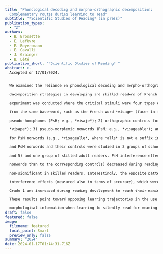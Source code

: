 ```yaml
---
title: "Phonological decoding and morpho-orthographic decomposition:
  Complementary routes during learning to read"
subtitle: "*Scientific Studies of Reading* (in press)"
publication_types:
  - "2"
authors:
  - B. Brossette
  - E. Lefèvre
  - E. Beyersmann
  - E. Cavalli
  - J. Grainger
  - B. Lété
publication_short: "*Scientific Studies of Reading* "
abstract: >-
  Accepted on 17/01/2024.


  We examined the reliance on phonological decoding and morpho-orthographic

  decomposition strategies in developing and skilled readers of French. A lexical decision

  experiment was conducted where the critical stimuli were four types of nonword all derived

  from the same base-word, such as the French word *visage* (face) in the following examples: 1)

  pseudo-homophones (PsH; e.g., *visaje*); 2) orthographic controls for PsH nonwords (e.g.,

  *visape*); 3) pseudo-morphemic nonwords (PsM; e.g., *visageable*); and 4) orthographic controls

  for PsM nonwords (e.g., *visagealle*, where *alle* is not a suffix in French). Responses to PsH

  and PsM nonwords and their controls were studied in 3 groups of school children (grades 1, 2,

  and 5) and one group of skilled adult readers. PsH interference effects (i.e., more errors to PsH

  nonwords than to the corresponding controls) decreased during reading acquisition to become

  non-significant in skilled readers. Interestingly, the opposite pattern was seen in PsM

  interference effects (measured also in terms of accuracy), which were already significant in

  Grade 1 and increased during reading development to reach their maximum in skilled readers.

  These results point toward opposing learning trajectories in the use of phonological and

  morphological information when learning to silently read for meaning.
draft: false
featured: false
image:
  filename: featured
  focal_point: Smart
  preview_only: false
summary: "2024"
date: 2024-01-17T01:44:31.716Z
---
```


